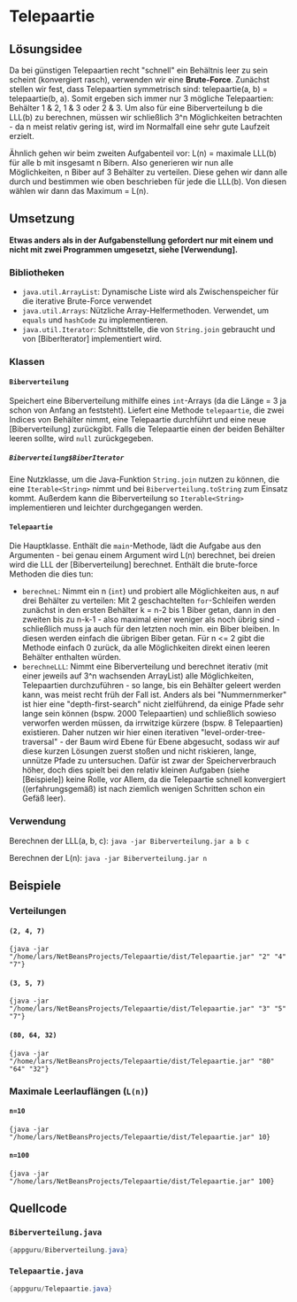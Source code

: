 # Telepaartie

## Lösungsidee

Da bei günstigen Telepaartien recht "schnell" ein Behältnis leer zu sein scheint (konvergiert rasch), verwenden wir eine **Brute-Force**.
Zunächst stellen wir fest, dass Telepaartien symmetrisch sind: telepaartie(a, b) = telepaartie(b, a).
Somit ergeben sich immer nur 3 mögliche Telepaartien: Behälter 1 & 2, 1 & 3 oder 2 & 3.
Um also für eine Biberverteilung b die LLL(b) zu berechnen, müssen wir schließlich 3^n Möglichkeiten betrachten - da n meist relativ gering ist, wird im Normalfall eine sehr gute Laufzeit erzielt.

Ähnlich gehen wir beim zweiten Aufgabenteil vor: L(n) = maximale LLL(b) für alle b mit insgesamt n Bibern.
Also generieren wir nun alle Möglichkeiten, n Biber auf 3 Behälter zu verteilen.
Diese gehen wir dann alle durch und bestimmen wie oben beschrieben für jede die LLL(b). Von diesen wählen wir dann das Maximum = L(n).

## Umsetzung

**Etwas anders als in der Aufgabenstellung gefordert nur mit einem und nicht mit zwei Programmen umgesetzt, siehe [Verwendung].**

### Bibliotheken

* `java.util.ArrayList`: Dynamische Liste wird als Zwischenspeicher für die iterative Brute-Force verwendet
* `java.util.Arrays`: Nützliche Array-Helfermethoden. Verwendet, um `equals` und `hashCode` zu implementieren.
* `java.util.Iterator`: Schnittstelle, die von `String.join` gebraucht und von [BiberIterator] implementiert wird.

### Klassen

#### `Biberverteilung`

Speichert eine Biberverteilung mithilfe eines `int`-Arrays (da die Länge = 3 ja schon von Anfang an feststeht). 
Liefert eine Methode `telepaartie`, die zwei Indices von Behälter nimmt, eine Telepaartie durchführt und eine neue [Biberverteilung] zurückgibt.
Falls die Telepaartie einen der beiden Behälter leeren sollte, wird `null` zurückgegeben.

##### `Biberverteilung$BiberIterator`

Eine Nutzklasse, um die Java-Funktion `String.join` nutzen zu können, die eine `Iterable<String>` nimmt und bei `Biberverteilung.toString` zum Einsatz kommt. 
Außerdem kann die Biberverteilung so `Iterable<String>` implementieren und leichter durchgegangen werden.

#### `Telepaartie`

Die Hauptklasse. Enthält die `main`-Methode, lädt die Aufgabe aus den Argumenten - bei genau einem Argument wird L(n) berechnet, bei dreien wird die LLL der [Biberverteilung] berechnet. Enthält die brute-force Methoden die dies tun:

* `berechneL`: Nimmt ein n (`int`) und probiert alle Möglichkeiten aus, n auf drei Behälter zu verteilen: Mit 2 geschachtelten `for`-Schleifen werden zunächst in den ersten Behälter k = n-2 bis 1 Biber getan, dann in den zweiten bis zu n-k-1 - also maximal einer weniger als noch übrig sind - schließlich muss ja auch für den letzten noch min. ein Biber bleiben. In diesen werden einfach die übrigen Biber getan. Für n <= 2 gibt die Methode einfach 0 zurück, da alle Möglichkeiten direkt einen leeren Behälter enthalten würden.
* `berechneLLL`: Nimmt eine Biberverteilung und berechnet iterativ (mit einer jeweils auf 3^n wachsenden ArrayList) alle Möglichkeiten, Telepaartien durchzuführen - so lange, bis ein Behälter geleert werden kann, was meist recht früh der Fall ist. Anders als bei "Nummernmerker" ist hier eine "depth-first-search" nicht zielführend, da einige Pfade sehr lange sein können (bspw. 2000 Telepaartien) und schließlich sowieso verworfen werden müssen, da irrwitzige kürzere (bspw. 8 Telepaartien) existieren. Daher nutzen wir hier einen iterativen "level-order-tree-traversal" - der Baum wird Ebene für Ebene abgesucht, sodass wir auf diese kurzen Lösungen zuerst stoßen und nicht riskieren, lange, unnütze Pfade zu untersuchen. Dafür ist zwar der Speicherverbrauch höher, doch dies spielt bei den relativ kleinen Aufgaben (siehe [Beispiele]) keine Rolle, vor Allem, da die Telepaartie schnell konvergiert ((erfahrungsgemäß) ist nach ziemlich wenigen Schritten schon ein Gefäß leer).

### Verwendung

Berechnen der LLL(a, b, c): `java -jar Biberverteilung.jar a b c`

Berechnen der L(n): `java -jar Biberverteilung.jar n`

## Beispiele

### Verteilungen

#### `(2, 4, 7)`

```
{java -jar "/home/lars/NetBeansProjects/Telepaartie/dist/Telepaartie.jar" "2" "4" "7"}
```

#### `(3, 5, 7)`

```
{java -jar "/home/lars/NetBeansProjects/Telepaartie/dist/Telepaartie.jar" "3" "5" "7"}
```

#### `(80, 64, 32)`

```
{java -jar "/home/lars/NetBeansProjects/Telepaartie/dist/Telepaartie.jar" "80" "64" "32"}
```

### Maximale Leerlauflängen (`L(n)`)

#### `n=10`

```
{java -jar "/home/lars/NetBeansProjects/Telepaartie/dist/Telepaartie.jar" 10}
```

#### `n=100`

```
{java -jar "/home/lars/NetBeansProjects/Telepaartie/dist/Telepaartie.jar" 100}
```

## Quellcode

### `Biberverteilung.java`

```java
{appguru/Biberverteilung.java}
```

### `Telepaartie.java`

```java
{appguru/Telepaartie.java}
```